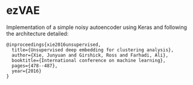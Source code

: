 # ezVAE
Implementation of a simple noisy autoencoder using Keras and following the architecture detailed:
```
@inproceedings{xie2016unsupervised,
  title={Unsupervised deep embedding for clustering analysis},
  author={Xie, Junyuan and Girshick, Ross and Farhadi, Ali},
  booktitle={International conference on machine learning},
  pages={478--487},
  year={2016}
}
```

